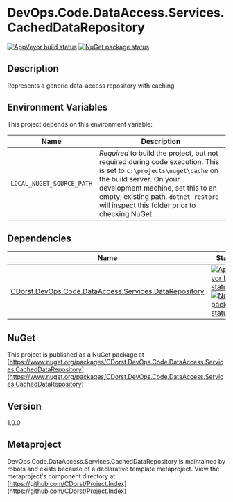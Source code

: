 # DevOps.Code.DataAccess.Services.CachedDataRepository

[![AppVeyor build status](https://img.shields.io/appveyor/ci/cdorst/devops-code-dataaccess-services-cacheddatareposito.svg?label=AppVeyor&style=for-the-badge)](https://ci.appveyor.com/project/cdorst/devops-code-dataaccess-services-cacheddatareposito)
[![NuGet package status](https://img.shields.io/nuget/v/CDorst.DevOps.Code.DataAccess.Services.CachedDataRepository.svg?label=NuGet&style=for-the-badge)](https://www.nuget.org/packages/CDorst.DevOps.Code.DataAccess.Services.CachedDataRepository)

## Description

Represents a generic data-access repository with caching

## Environment Variables

This project depends on this environment variable:

Name | Description
---- | -----------
`LOCAL_NUGET_SOURCE_PATH` | *Required* to build the project, but not required during code execution. This is set to `c:\projects\nuget\cache` on the build server. On your development machine, set this to an empty, existing path. `dotnet restore` will inspect this folder prior to checking NuGet.

## Dependencies

Name | Status
---- | ------
[CDorst.DevOps.Code.DataAccess.Services.DataRepository](https://github.com/CDorst/DevOps.Code.DataAccess.Services.DataRepository) | [![AppVeyor build status](https://img.shields.io/appveyor/ci/cdorst/devops-code-dataaccess-services-datarepository.svg?label=AppVeyor&style=flat-square)](https://ci.appveyor.com/project/cdorst/devops-code-dataaccess-services-datarepository) [![NuGet package status](https://img.shields.io/nuget/v/CDorst.DevOps.Code.DataAccess.Services.DataRepository.svg?label=NuGet&style=flat-square)](https://www.nuget.org/packages/CDorst.DevOps.Code.DataAccess.Services.DataRepository)

## NuGet

This project is published as a NuGet package at [https://www.nuget.org/packages/CDorst.DevOps.Code.DataAccess.Services.CachedDataRepository](https://www.nuget.org/packages/CDorst.DevOps.Code.DataAccess.Services.CachedDataRepository)

## Version

1.0.0

## Metaproject

DevOps.Code.DataAccess.Services.CachedDataRepository is maintained by robots and exists because of a declarative template metaproject. View the metaproject's component directory at [https://github.com/CDorst/Project.Index](https://github.com/CDorst/Project.Index)

